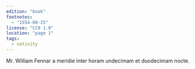 ```yaml
---
edition: "book"
footnotes:
  - "1554-08-25"
license: "CC0 1.0"
location: "page 1"
tags:
  - nativity
---
```

Mr. William Fennar a meridie inter horam
undecimam et duodecimam nocte.
